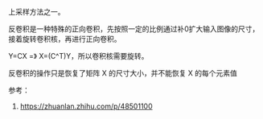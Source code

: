 上采样方法之一。

反卷积是一种特殊的正向卷积，先按照一定的比例通过补0扩大输入图像的尺寸，接着旋转卷积核，再进行正向卷积。

Y=CX =》 X=(C^T)Y，所以卷积核需要旋转。

反卷积的操作只是恢复了矩阵 X 的尺寸大小，并不能恢复 X 的每个元素值



参考：

1. https://zhuanlan.zhihu.com/p/48501100